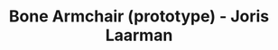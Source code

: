 ---
title: Bone Armchair (prototype) - Joris Laarman
layout: entry
presentation: side-by-side
object:
  - id: "2008-163"
order: 429
menu: false
---